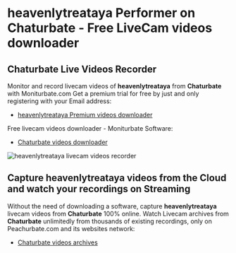 # heavenlytreataya Performer on Chaturbate - Free LiveCam videos downloader

## Chaturbate Live Videos Recorder

Monitor and record livecam videos of **heavenlytreataya** from **Chaturbate** with Moniturbate.com
Get a premium trial for free by just and only registering with your Email address:
* [heavenlytreataya Premium videos downloader](https://moniturbate.com/request-demo-licence-key.html)

Free livecam videos downloader - Moniturbate Software:
* [Chaturbate videos downloader](https://moniturbate.com/moniturbate-download-software.html)

![heavenlytreataya livecam videos recorder](https://peachurnet.com/templates/moniturbate-software.png)


## Capture heavenlytreataya videos from the Cloud and watch your recordings on Streaming

Without the need of downloading a software, capture **heavenlytreataya** livecam videos from **Chaturbate** 100% online.
Watch Livecam archives from **Chaturbate** unlimitedly from thousands of existing recordings, only on Peachurbate.com and its websites network:
* [Chaturbate videos archives](https://peachurnet.com/)